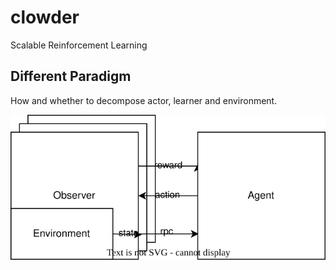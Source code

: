 # clowder
Scalable Reinforcement Learning

## Different Paradigm

How and whether to decompose actor, learner and environment.

<img src="./multiple_observers.svg">